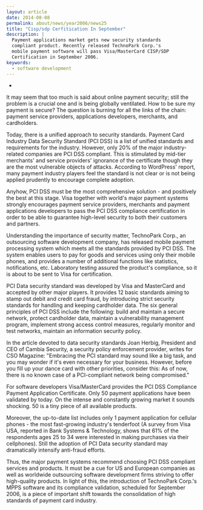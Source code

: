 ```yaml
---
layout: article
date: 2014-08-08
permalink: about/news/year2006/news25
title: "Cisp/sdp Cerfitication In September"
description: |
  Payment applications market gets new security standards
  compliant product. Recently released TechnoPark Corp.'s
  mobile payment software will pass Visa/MasterCard CISP/SDP
  Certification in September 2006.
keywords:
  - software development
---
```


 * 

It may seem that too much is said about online payment security; still the problem is a crucial one 
and is being globally ventilated. How to be sure my payment is secure? The question is burning for 
all the links of the chain: payment service providers, applications developers, merchants, and cardholders.

Today, there is a unified approach to security standards. Payment Card Industry Data Security 
Standard (PCI DSS) is a list of unified standards and requirements for the industry. However, only 
20% of the major industry-related companies are PCI DSS compliant. This is stimulated by mid-tier 
merchants' and service providers' ignorance of the certificate though they are the most vulnerable 
objects of attacks. According to WordPress' report, many payment industry players feel the standard 
is not clear or is not being applied prudently to encourage complete adoption.

Anyhow, PCI DSS must be the most comprehensive solution - and positively the best at this stage. 
Visa together with world's major payment systems strongly encourages payment service providers, 
merchants and payment applications developers to pass the PCI DSS compliance certification in order 
to be able to guarantee high-level security to both their customers and partners.

Understanding the importance of security matter, TechnoPark Corp., an outsourcing software 
development company, has released mobile payment processing system which meets all the standards 
provided by PCI DSS. The system enables users to pay for goods and services using only their mobile 
phones, and provides a number of additional functions like statistics, notifications, etc. 
Laboratory testing assured the product's compliance, so it is about to be sent to Visa for certification.

PCI Data security standard was developed by Visa and MasterCard and accepted by other major players. 
It provides 12 basic standards aiming to stamp out debit and credit card fraud, by introducing 
strict security standards for handling and keeping cardholder data. The six general principles of 
PCI DSS include the following: build and maintain a secure network, protect cardholder data, 
maintain a vulnerability management program, implement strong access control measures, regularly 
monitor and test networks, maintain an information security policy.

In the article devoted to data security standards Joan Herbig, President and CEO of Cambia Security, 
a security policy enforcement provider, writes for CSO Magazine: "Embracing the PCI standard may 
sound like a big task, and you may wonder if it's even necessary for your business. However, before 
you fill up your dance card with other priorities, consider this: As of now, there is no known case 
of a PCI-compliant network being compromised."

For software developers Visa/MasterCard provides the PCI DSS Compliance Payment Application 
Certificate. Only 50 payment applications have been validated by today. On the intense and 
constantly growing market it sounds shocking. 50 is a tiny piece of all available products.

Moreover, the up-to-date list includes only 1 payment application for cellular phones - the most 
fast-growing industry's tenderfoot (A survey from Visa USA, reported in Bank Systems & Technology, 
shows that 61% of the respondents ages 25 to 34 were interested in making purchases via their 
cellphones). Still the adoption of PCI Data security standard may dramatically intensify anti-fraud efforts.

Thus, the major payment systems recommend choosing PCI DSS compliant services and products. It must 
be a cue for US and European companies as well as worldwide outsourcing software development firms 
striving to offer high-quality products. In light of this, the introduction of TechnoPark Corp.'s 
MPPS software and its compliance validation, scheduled for September 2006, is a piece of important 
shift towards the consolidation of high standards of payment card industry.
